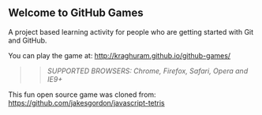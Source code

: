 ## Welcome to GitHub Games

A project based learning activity for people who are getting started with Git and GitHub.

You can play the game at: http://kraghuram.github.io/github-games/

>> _*SUPPORTED BROWSERS*: Chrome, Firefox, Safari, Opera and IE9+_

This fun open source game was cloned from: https://github.com/jakesgordon/javascript-tetris
